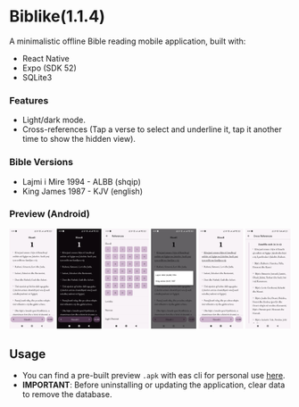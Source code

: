 # Biblike(1.1.4)

A minimalistic offline Bible reading mobile application, built with:

- React Native
- Expo (SDK 52)
- SQLite3

### Features

- Light/dark mode.
- Cross-references (Tap a verse to select and underline it, tap it another time to show the hidden view).

### Bible Versions

- Lajmi i Mire 1994 - ALBB (shqip)
- King James 1987 - KJV (english)

### Preview (Android)

<div align="center">
  <img alt="1" src="./preview/1.jpg" width="16%">
  <img alt="2" src="./preview/2.jpg" width="16%">
  <img alt="3" src="./preview/3.jpg" width="16%">
  <img alt="4" src="./preview/4.jpg" width="16%">
  <img alt="5" src="./preview/5.jpg" width="16%">
  <img alt="6" src="./preview/6.jpg" width="16%">
</div>

## Usage

- You can find a pre-built preview `.apk` with eas cli for personal use [here](./builds).
- **IMPORTANT**: Before uninstalling or updating the application, clear data to remove the database.

